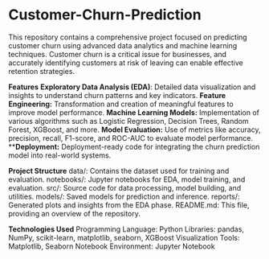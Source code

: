 # Customer-Churn-Prediction
This repository contains a comprehensive project focused on predicting customer churn using advanced data analytics and machine learning techniques. Customer churn is a critical issue for businesses, and accurately identifying customers at risk of leaving can enable effective retention strategies.

**Features**
**Exploratory Data Analysis (EDA)**: Detailed data visualization and insights to understand churn patterns and key indicators.
**Feature Engineering:** Transformation and creation of meaningful features to improve model performance.
**Machine Learning Models:** Implementation of various algorithms such as Logistic Regression, Decision Trees, Random Forest, XGBoost, and more.
**Model Evaluation:** Use of metrics like accuracy, precision, recall, F1-score, and ROC-AUC to evaluate model performance.
****Deployment:** Deployment-ready code for integrating the churn prediction model into real-world systems.

**Project Structure**
data/: Contains the dataset used for training and evaluation.
notebooks/: Jupyter notebooks for EDA, model training, and evaluation.
src/: Source code for data processing, model building, and utilities.
models/: Saved models for prediction and inference.
reports/: Generated plots and insights from the EDA phase.
README.md: This file, providing an overview of the repository.

**Technologies Used**
Programming Language: Python
Libraries: pandas, NumPy, scikit-learn, matplotlib, seaborn, XGBoost
Visualization Tools: Matplotlib, Seaborn
Notebook Environment: Jupyter Notebook
